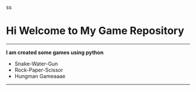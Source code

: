 ss

# Hi Welcome to My Game Repository
***

**I am created some games using python**
- Snake-Water-Gun
- Rock-Paper-Scissor
- Hungman Gameaaae
---

